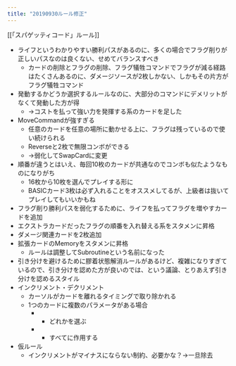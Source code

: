 ```yaml
---
title: "20190930ルール修正"
---
```


[[「スパゲッティコード」ルール]]

- ライフというわかりやすい勝利パスがあるのに、多くの場合でフラグ削りが正しいパスなのは良くない、せめてバランスすべき
    - カードの削除とフラグの削除、フラグ犠牲コマンドでフラグが減る経路はたくさんあるのに、ダメージソースが2枚しかない、しかもその片方がフラグ犠牲コマンド
- 発動するかどうか選択するルールなのに、大部分のコマンドにデメリットがなくて発動した方が得
    - →コストを払って強い力を発揮する系のカードを足した
- MoveCommandが強すぎる
    - 任意のカードを任意の場所に動かせる上に、フラグは残っているので使い続けられる
    - Reverseと2枚で無限コンボができる
    - →弱化してSwapCardに変更
- 順番が違うとはいえ、毎回10枚のカードが共通なのでコンボも似たようなものになりがち
    - 16枚から10枚を選んでプレイする形に
    - BASICカード3枚は必ず入れることをオススメしてるが、上級者は抜いてプレイしてもいいかもね
- フラグ削り勝利パスを弱化するために、ライフを払ってフラグを増やすカードを追加
- エクストラカードだったフラグの順番を入れ替える系をスタメンに昇格
- ダメージ関連カードを2枚追加
- 拡張カードのMemoryをスタメンに昇格
    - ルールは調整してSubroutineという名前になった
- 引き分けを避けるために膠着状態解消ルールがあるけど、複雑になりすぎているので、引き分けを認めた方が良いのでは、という議論、とりあえず引き分けを認めるスタイル
- インクリメント・デクリメント
    - カーソルがカードを離れるタイミングで取り除かれる
    - 1つのカードに複数のパラメータがある場合
        - - どれかを選ぶ
        - + すべてに作用する
- 仮ルール
    - インクリメントがマイナスにならない制約、必要かな？→一旦除去
